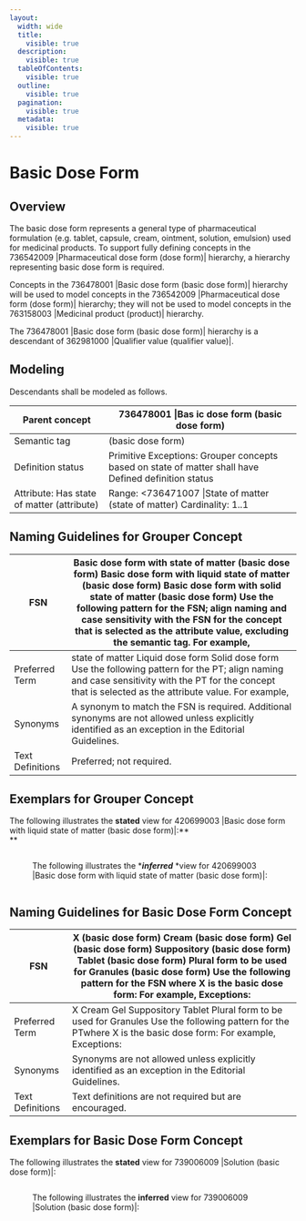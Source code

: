 ```yaml
---
layout:
  width: wide
  title:
    visible: true
  description:
    visible: true
  tableOfContents:
    visible: true
  outline:
    visible: true
  pagination:
    visible: true
  metadata:
    visible: true
---
```


# Basic Dose Form

## Overview

The basic dose form represents a general type of pharmaceutical formulation (e.g. tablet, capsule, cream, ointment, solution, emulsion) used for medicinal products. To support fully defining concepts in the 736542009 |Pharmaceutical dose form (dose form)| hierarchy, a hierarchy representing basic dose form is required.

Concepts in the 736478001 |Basic dose form (basic dose form)| hierarchy will be used to model concepts in the 736542009 |Pharmaceutical dose form (dose form)| hierarchy; they will not be used to model concepts in the 763158003 |Medicinal product (product)| hierarchy.

The 736478001 |Basic dose form (basic dose form)| hierarchy is a descendant of 362981000 |Qualifier value (qualifier value)|.

## Modeling

Descendants shall be modeled as follows.

| Parent concept                             | 736478001 \|Bas ic dose form (basic dose form)                                                       |
| ------------------------------------------ | ---------------------------------------------------------------------------------------------------- |
| Semantic tag                               | (basic dose form)                                                                                    |
| Definition status                          | Primitive Exceptions: Grouper concepts based on state of matter shall have Defined definition status |
| Attribute: Has state of matter (attribute) | Range: <736471007 \|State of matter (state of matter) Cardinality: 1..1                              |

## Naming Guidelines for Grouper Concept

| FSN              | Basic dose form with state of matter (basic dose form) Basic dose form with liquid state of matter (basic dose form) Basic dose form with solid state of matter (basic dose form) Use the following pattern for the FSN; align naming and case sensitivity with the FSN for the concept that is selected as the attribute value, excluding the semantic tag. For example, |
| ---------------- | ------------------------------------------------------------------------------------------------------------------------------------------------------------------------------------------------------------------------------------------------------------------------------------------------------------------------------------------------------------------------- |
| Preferred Term   | state of matter Liquid dose form Solid dose form Use the following pattern for the PT; align naming and case sensitivity with the PT for the concept that is selected as the attribute value. For example,                                                                                                                                                                |
| Synonyms         | A synonym to match the FSN is required. Additional synonyms are not allowed unless explicitly identified as an exception in the Editorial Guidelines.                                                                                                                                                                                                                     |
| Text Definitions | Preferred; not required.                                                                                                                                                                                                                                                                                                                                                  |

## Exemplars for Grouper Concept

The following illustrates the **stated** view for 420699003 |Basic dose form with liquid state of matter (basic dose form)|:\*\*\
\*\*

<figure><img src="../../../../../../../authoring/pharmaceutical-and-biologic-product/images/174691162.png" alt=""><figcaption><p>The following illustrates the *<em><strong>inferred</strong></em> *view for 420699003 |Basic dose form with liquid state of matter (basic dose form)|:</p></figcaption></figure>

<figure><img src="../../../../../../../authoring/pharmaceutical-and-biologic-product/images/174691158.png" alt=""><figcaption></figcaption></figure>

## Naming Guidelines for Basic Dose Form Concept

| FSN              | X (basic dose form) Cream (basic dose form) Gel (basic dose form) Suppository (basic dose form) Tablet (basic dose form) Plural form to be used for Granules (basic dose form) Use the following pattern for the FSN where X is the basic dose form: For example, Exceptions: |
| ---------------- | ----------------------------------------------------------------------------------------------------------------------------------------------------------------------------------------------------------------------------------------------------------------------------- |
| Preferred Term   | X Cream Gel Suppository Tablet Plural form to be used for Granules Use the following pattern for the PTwhere X is the basic dose form: For example, Exceptions:                                                                                                               |
| Synonyms         | Synonyms are not allowed unless explicitly identified as an exception in the Editorial Guidelines.                                                                                                                                                                            |
| Text Definitions | Text definitions are not required but are encouraged.                                                                                                                                                                                                                         |

## Exemplars for Basic Dose Form Concept

The following illustrates the **stated** view for 739006009 |Solution (basic dose form)|:

<figure><img src="../../../../../../../authoring/pharmaceutical-and-biologic-product/images/174691160.png" alt=""><figcaption><p>The following illustrates the <strong>inferred</strong> view for 739006009 |Solution (basic dose form)|:</p></figcaption></figure>

<figure><img src="../../../../../../../authoring/pharmaceutical-and-biologic-product/images/174691159.png" alt=""><figcaption></figcaption></figure>

